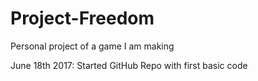 # Project-Freedom
Personal project of a game I am making

June 18th 2017: Started GitHub Repo with first basic code
